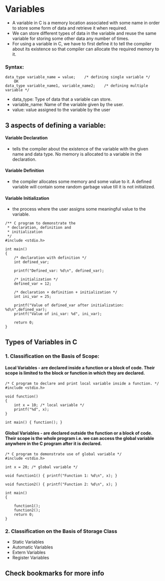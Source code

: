 # Variables

* A variable in C is a memory location associated with some name in order to store some form of data and retrieve it when required. 
* We can store different types of data in the variable and reuse the same variable for storing some other data any number of times.
* For using a variable in C, we have to first define it to tell the compiler about its existence so that compiler can allocate the required memory to it.

### Syntax:
~~~~
data_type variable_name = value;    /* defining single variable */
	OR
data_type variable_name1, variable_name2;    /* defining multiple variable */
~~~~

* data_type: Type of data that a variable can store.
* variable_name: Name of the variable given by the user.
* value: value assigned to the variable by the user

## 3 aspects of defining a variable:

#### Variable Declaration
* tells the compiler about the existence of the variable with the given name and data type. No memory is allocated to a variable in the declaration.

#### Variable Definition
* the compiler allocates some memory and some value to it. A defined variable will contain some random garbage value till it is not initialized.

#### Variable Initialization
* the process where the user assigns some meaningful value to the variable.

~~~~
/** C program to demonstrate the
 * declaration, definition and
 * initialization
 */
#include <stdio.h>

int main()
{
	/* declaration with definition */
	int defined_var;

	printf("Defined_var: %d\n", defined_var);

	/* initialization */
	defined_var = 12;

	/* declaration + definition + initialization */
	int ini_var = 25;

	printf("Value of defined_var after initialization: %d\n",defined_var);
	printf("Value of ini_var: %d", ini_var);

	return 0;
}
~~~~

## Types of Variables in C 

### 1. Classification on the Basis of Scope:

#### Local Variables - are declared inside a function or a block of code. Their scope is limited to the block or function in which they are declared.
~~~~
/* C program to declare and print local variable inside a function. */
#include <stdio.h>

void function()
{
	int x = 10; /* local variable */
	printf("%d", x);
}

int main() { function(); }
~~~~

#### Global Variables - are declared outside the function or a block of code. Their scope is the whole program i.e. we can access the global variable anywhere in the C program after it is declared.

~~~~
/* C program to demonstrate use of global variable */
#include <stdio.h>

int x = 20; /* global variable */

void function1() { printf("Function 1: %d\n", x); }

void function2() { printf("Function 2: %d\n", x); }

int main()
{

	function1();
	function2();
	return 0;
}
~~~~

### 2. Classification on the Basis of Storage Class

* Static Variables
* Automatic Variables
* Extern Variables
* Register Variables

## Check bookmarks for more info
